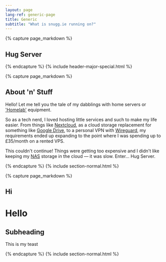 ```yaml
---
layout: page
lang-ref: generic-page
title: Generic
subtitle: "What is snugg.ie running on?"
---
```

<!-- Content -->
{% capture page_markdown %}
## Hug Server
{% endcapture %}
{% include header-major-special.html %}



{% capture page_markdown %}
## About 'n' Stuff

Hello! Let me tell you the tale of my dabblings with home servers or ['Homelab'](https://reddit.com/r/homelab) equipment.

So as a tech nerd, I loved hosting little services and such to make my life easier. From things like [Nextcloud](https://nextcloud.com/), as a cloud storage replacement for something like [Google Drive](https://drive.google.com/), to a personal VPN with [Wireguard](https://wireguard.com/), my requirements ended up expanding to the point where I was spending up to £35/month on a rented VPS.

This couldn't continue! Things were getting too expensive and I didn't like keeping my [NAS](https://simple.wikipedia.org/wiki/Network-attached_storage) storage in the cloud — it was slow.
Enter... Hug Server.


{% endcapture %}
{% include section-normal.html %}

{% capture page_markdown %}
## Hi

# Hello

## Subheading

This is my teast

{% endcapture %}
{% include section-normal.html %}
